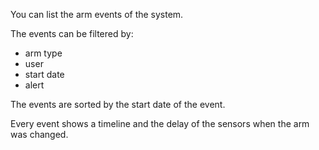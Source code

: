 You can list the arm events of the system.

The events can be filtered by:

* arm type
* user
* start date
* alert

The events are sorted by the start date of the event.

Every event shows a timeline and the delay of the sensors when the arm was changed.
